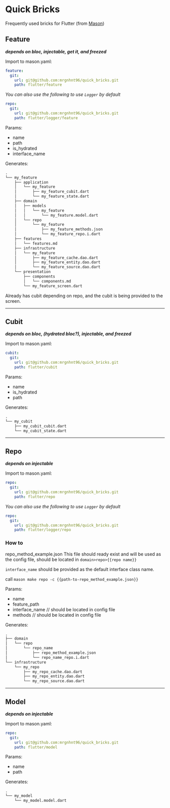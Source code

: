 # Quick Bricks

Frequently used bricks for Flutter (from [Mason](https://pub.dev/packages/mason))

## Feature

***depends on bloc, injectable, get it, and freezed***

Import to mason.yaml:

```yaml
feature:
  git:
    url: git@github.com:mrgnhnt96/quick_bricks.git
    path: flutter/feature
```

*You can also use the following to use `Logger` by default*

```yaml
repo:
  git:
    url: git@github.com:mrgnhnt96/quick_bricks.git
    path: flutter/logger/feature
```

Params:

- name
- path
- is_hydrated
- interface_name

 Generates:

```txt
.
└── my_feature
    ├── application
    │   └── my_feature
    │       ├── my_feature_cubit.dart
    │       └── my_feature_state.dart
    ├── domain
    │   ├── models
    │   │   └── my_feature
    │   │       └── my_feature.model.dart
    │   └── repo
    │       └── my_feature
    │           ├── my_feature_methods.json
    │           └── my_feature_repo.i.dart
    ├── features
    │   └── features.md
    ├── infrastructure
    │   └── my_feature
    │       ├── my_feature_cache.dao.dart
    │       ├── my_feature_entity.dao.dart
    │       └── my_feature_source.dao.dart
    └── presentation
        ├── components
        │   └── components.md
        └── my_feature_screen.dart
```

Already has cubit depending on repo, and the cubit is being provided to the screen.

---

## Cubit

***depends on bloc, (hydrated bloc?), injectable, and freezed***

Import to mason.yaml:

```yaml
cubit:
  git:
    url: git@github.com:mrgnhnt96/quick_bricks.git
    path: flutter/cubit
```

Params:

- name
- is_hydrated
- path

 Generates:

```txt
.
└── my_cubit
    ├── my_cubit_cubit.dart
    └── my_cubit_state.dart
```

---

## Repo

***depends on injectable***

Import to mason.yaml:

```yaml
repo:
  git:
    url: git@github.com:mrgnhnt96/quick_bricks.git
    path: flutter/repo
```

*You can also use the following to use `Logger` by default*

```yaml
repo:
  git:
    url: git@github.com:mrgnhnt96/quick_bricks.git
    path: flutter/logger/repo
```

### How to

repo_method_example.json
This file should ready exist and will be used as the config file, should be located in `domain>repo>{{repo name}}`

`interface_name` should be provided as the default interface class name.

call `mason make repo -c {{path-to-repo_method_example.json}}`

Params:

- name
- feature_path
- interface_name // should be located in config file
- methods // should be located in config file

 Generates:

```txt
.
├── domain
│   └── repo
│       └── repo_name
│           ├── repo_method_example.json
│           └── repo_name_repo.i.dart
└── infrastructure
    └── my_repo
        ├── my_repo_cache.dao.dart
        ├── my_repo_entity.dao.dart
        └── my_repo_source.dao.dart
```

---

## Model

***depends on injectable***

Import to mason.yaml:

```yaml
repo:
  git:
    url: git@github.com:mrgnhnt96/quick_bricks.git
    path: flutter/model
```

Params:

- name
- path

 Generates:

```txt
.
└── my_model
    └── my_model.model.dart
```
